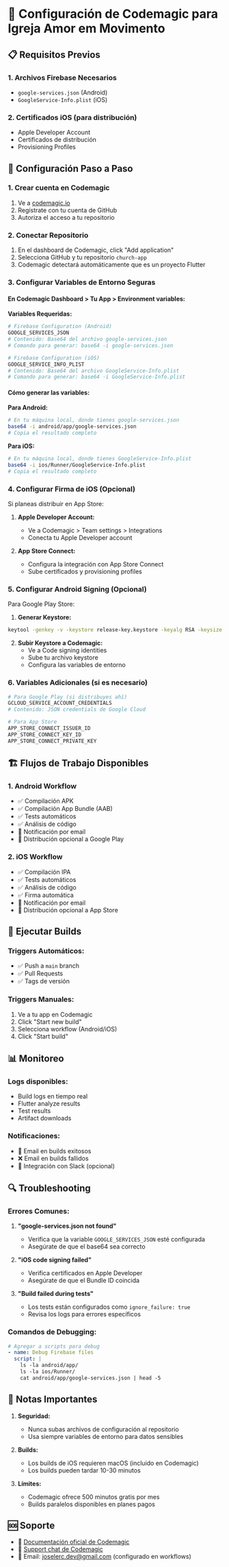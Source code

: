 # 🚀 Configuración de Codemagic para Igreja Amor em Movimento

## 📋 Requisitos Previos

### 1. Archivos Firebase Necesarios
- `google-services.json` (Android)
- `GoogleService-Info.plist` (iOS)

### 2. Certificados iOS (para distribución)
- Apple Developer Account
- Certificados de distribución
- Provisioning Profiles

## 🔧 Configuración Paso a Paso

### 1. **Crear cuenta en Codemagic**
1. Ve a [codemagic.io](https://codemagic.io)
2. Regístrate con tu cuenta de GitHub
3. Autoriza el acceso a tu repositorio

### 2. **Conectar Repositorio**
1. En el dashboard de Codemagic, click "Add application"
2. Selecciona GitHub y tu repositorio `church-app`
3. Codemagic detectará automáticamente que es un proyecto Flutter

### 3. **Configurar Variables de Entorno Seguras**

#### En Codemagic Dashboard > Tu App > Environment variables:

**Variables Requeridas:**

```bash
# Firebase Configuration (Android)
GOOGLE_SERVICES_JSON
# Contenido: Base64 del archivo google-services.json
# Comando para generar: base64 -i google-services.json

# Firebase Configuration (iOS)
GOOGLE_SERVICE_INFO_PLIST
# Contenido: Base64 del archivo GoogleService-Info.plist
# Comando para generar: base64 -i GoogleService-Info.plist
```

#### Cómo generar las variables:

**Para Android:**
```bash
# En tu máquina local, donde tienes google-services.json
base64 -i android/app/google-services.json
# Copia el resultado completo
```

**Para iOS:**
```bash
# En tu máquina local, donde tienes GoogleService-Info.plist
base64 -i ios/Runner/GoogleService-Info.plist
# Copia el resultado completo
```

### 4. **Configurar Firma de iOS (Opcional)**

Si planeas distribuir en App Store:

1. **Apple Developer Account:**
   - Ve a Codemagic > Team settings > Integrations
   - Conecta tu Apple Developer account

2. **App Store Connect:**
   - Configura la integración con App Store Connect
   - Sube certificados y provisioning profiles

### 5. **Configurar Android Signing (Opcional)**

Para Google Play Store:

1. **Generar Keystore:**
```bash
keytool -genkey -v -keystore release-key.keystore -keyalg RSA -keysize 2048 -validity 10000 -alias release
```

2. **Subir Keystore a Codemagic:**
   - Ve a Code signing identities
   - Sube tu archivo keystore
   - Configura las variables de entorno

### 6. **Variables Adicionales (si es necesario)**

```bash
# Para Google Play (si distribuyes ahí)
GCLOUD_SERVICE_ACCOUNT_CREDENTIALS
# Contenido: JSON credentials de Google Cloud

# Para App Store
APP_STORE_CONNECT_ISSUER_ID
APP_STORE_CONNECT_KEY_ID
APP_STORE_CONNECT_PRIVATE_KEY
```

## 🏗️ Flujos de Trabajo Disponibles

### 1. **Android Workflow**
- ✅ Compilación APK
- ✅ Compilación App Bundle (AAB)
- ✅ Tests automáticos
- ✅ Análisis de código
- 📧 Notificación por email
- 🚀 Distribución opcional a Google Play

### 2. **iOS Workflow**
- ✅ Compilación IPA
- ✅ Tests automáticos
- ✅ Análisis de código
- ✅ Firma automática
- 📧 Notificación por email
- 🍎 Distribución opcional a App Store

## 🚀 Ejecutar Builds

### Triggers Automáticos:
- ✅ Push a `main` branch
- ✅ Pull Requests
- ✅ Tags de versión

### Triggers Manuales:
1. Ve a tu app en Codemagic
2. Click "Start new build"
3. Selecciona workflow (Android/iOS)
4. Click "Start build"

## 📊 Monitoreo

### Logs disponibles:
- Build logs en tiempo real
- Flutter analyze results
- Test results
- Artifact downloads

### Notificaciones:
- 📧 Email en builds exitosos
- ❌ Email en builds fallidos
- 💬 Integración con Slack (opcional)

## 🔍 Troubleshooting

### Errores Comunes:

1. **"google-services.json not found"**
   - Verifica que la variable `GOOGLE_SERVICES_JSON` esté configurada
   - Asegúrate de que el base64 sea correcto

2. **"iOS code signing failed"**
   - Verifica certificados en Apple Developer
   - Asegúrate de que el Bundle ID coincida

3. **"Build failed during tests"**
   - Los tests están configurados como `ignore_failure: true`
   - Revisa los logs para errores específicos

### Comandos de Debugging:

```yaml
# Agregar a scripts para debug
- name: Debug Firebase files
  script: |
    ls -la android/app/
    ls -la ios/Runner/
    cat android/app/google-services.json | head -5
```

## 📝 Notas Importantes

1. **Seguridad:**
   - Nunca subas archivos de configuración al repositorio
   - Usa siempre variables de entorno para datos sensibles

2. **Builds:**
   - Los builds de iOS requieren macOS (incluido en Codemagic)
   - Los builds pueden tardar 10-30 minutos

3. **Límites:**
   - Codemagic ofrece 500 minutos gratis por mes
   - Builds paralelos disponibles en planes pagos

## 🆘 Soporte

- 📖 [Documentación oficial de Codemagic](https://docs.codemagic.io)
- 💬 [Support chat de Codemagic](https://codemagic.io)
- 📧 Email: joselerc.dev@gmail.com (configurado en workflows) 